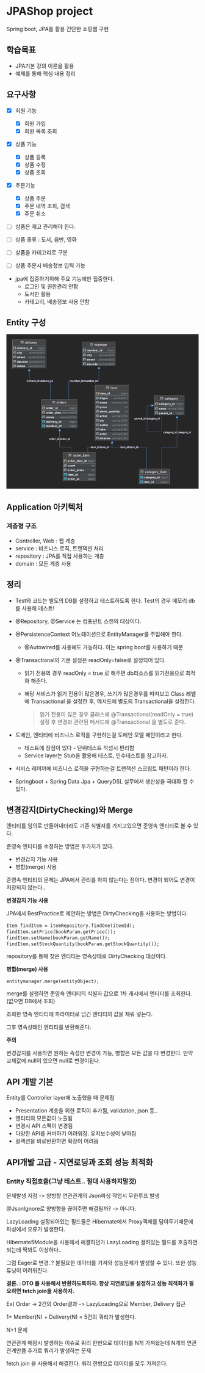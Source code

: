 # JPAShop project

Spring boot, JPA를 활용 간단한 쇼핑웹 구현

## 학습목표

- JPA기본 강의 이론을 활용
- 예제를 통해 핵심 내용 정리

## 요구사항

- [x] 회원 기능
    - [x] 회원 가입
    - [x] 회원 목록 조회
- [x] 상품 기능
    - [x] 상품 등록
    - [x] 상품 수정
    - [x] 상품 조회
- [x] 주문기능
    - [x] 상품 주문
    - [x] 주문 내역 조회, 검색
    - [x] 주문 취소

- [ ] 상품은 재고 관리해야 한다.
- [ ] 상품 종류 : 도서, 음반, 영화
- [ ] 상품을 카테고리로 구분
- [ ] 상품 주문시 배송정보 입력 가능


- jpa에 집중하기위해 주요 기능에만 집중한다.
    - 로그인 및 권한관리 안함
    - 도서만 활용
    - 카테고리, 배송정보 사용 안함

## Entity 구성

![img.png](./images/EntityDiagram.png)

## Application 아키텍처

### 계층형 구조

- Controller, Web : 웹 계층
- service : 비즈니스 로직, 트랜잭션 처리
- repository : JPA를 직접 사용하는 계층
- domain : 모든 계층 사용

## 정리

- Test와 코드는 별도의 DB를 설정하고 테스트하도록 한다. Test의 경우 메모리 db를 사용해 테스트!

- @Repository, @Service 는 컴포넌트 스캔의 대상이다.

- @PersistenceContext 어노테이션으로 EntityManager를 주입해야 한다.

  - @Autowired를 사용해도 가능하다. 이는 spring boot를 사용하기 때문

- @Transactional의 기본 설정은 readOnly=false로 설정되어 있다.

  - 읽기 전용의 경우 readOnly = true 로 해주면 db리소스를 읽기전용으로 최적화 해준다.

  - 해당 서비스가 읽기 전용이 많은경우, 쓰기가 많은경우를 따져보고 Class 레벨에 Transactional 을 설정한 후, 메서드에 별도의 Transactional을 설정한다.

    > 읽기 전용이 많은 경우 클래스에 @Transactional(readOnly = true) 설정 후 변경과 관련된 메서드에 @Transactional 을 별도로 준다.

- 도메인, 엔티티에 비즈니스 로직을 구현하는걸 도메인 모델 패턴이라고 한다.
  - 테스트에 장점이 있다 - 단위테스트 작성시 편리함
  - Service layer는 Stub을 활용해 테스트, 인수테스트를 참고하자.
- 서비스 레이어에 비즈니스 로직을 구현하는걸 트랜잭션 스크립트 패턴이라 한다.
- Springboot + Spring Data Jpa + QueryDSL 실무에서 생산성을 극대화 할 수 있다.

## 변경감지(DirtyChecking)와 Merge

엔티티를 임의로 만들어내더라도 기존 식별자를 가지고있으면 준영속 엔티티로 볼 수 있다.

준영속 엔티티를 수정하는 방법은 두가지가 있다.

- 변경감지 기능 사용
- 병합(merge) 사용

준영속 엔티티의 문제는 JPA에서 관리를 하지 않는다는 점이다. 변경이 되어도 변경이 저장되지 않는다..

**변경감지 기능 사용**

JPA에서 BestPractice로 제안하는 방법은 DirtyChecking을 사용하는 방법이다.

```
Item findItem = itemRepository.findOne(itemId);
findItem.setPrice(bookParam.getPrice());
findItem.setName(bookParam.getName());
findItem.setStockQuantity(bookParam.getStockQuantity());
```

repository를 통해 찾은 엔티티는 영속상태로 DirtyChecking 대상이다.

**병합(merge) 사용**

```
entitymanager.merge(entityObject);
```

merge를 실행하면 준영속 엔티티의 식별자 값으로 1차 캐시에서 엔티티를 조회한다.(없으면 DB에서 조회)

조회한 영속 엔티티에 파라미터로 넘긴 엔티티의 값을 채워 넣는다.

그후 영속상태인 엔티티를 반환해준다.

**주의**

변경감지를 사용하면 원하는 속성만 변경이 가능, 병합은 모든 값을 다 변경한다. 만약 교체값에 null이 있으면 null로 변경이된다.

## API 개발 기본

Entity를 Controller layer에 노출했을 때 문제점

- Presentation 계층을 위한 로직이 추가됨, validation, json 등..
- 엔티티의 모든값이 노출됨
- 변경시 API 스펙이 변경됨
- 다양한 API를 커버하기 어려워짐. 유지보수성이 낮아짐
- 컬랙션을 바로반환하면 확장이 어려움

## API개발 고급 - 지연로딩과 조회 성능 최적화

### Entity 직접호출(그냥 테스트.. 절대 사용하지말것)

문제발생 지점 -> 양방향 연관관계의 Json파싱 작업시 무한루프 발생

@JsonIgnore로 양방향을 끊어주면 해결될까? -> 아니다.

LazyLoading 설정되어있는 필드들은 Hibernate에서 Proxy객체를 담아두기때문에 파싱에서 오류가 발생한다.

Hibernate5Module을 사용해서 해결하던가 LazyLoading 걸려있는 필드를 호출하면 되는데 딱봐도 이상하다..

그럼 Eager로 변경..? 불필요한 데이터를 가져와 성능문제가 발생할 수 있다. 또한 성능 튜닝이 어려워진다.

**결론. : DTO 를 사용해서 반환하도록하자. 항상 지연로딩을 설정하고 성능 최적화가 필요하면 fetch join을 사용하자.**

 Ex) Order -> 2건의 Order결과 -> LazyLoading으로 Member, Delivery 접근

1+ Member(N) + Delivery(N) = 5건의 쿼리가 발생한다.

N+1 문제

연관관계 매핑시 발생하는 이슈로 쿼리 한번으로 데이터를 N개 가져왔는데 N개의 연관관계만큼 추가로 쿼리가 발생하는 문제

fetch join 을 사용해서 해결한다. 쿼리 한방으로 데이터를 모두 가져온다.

